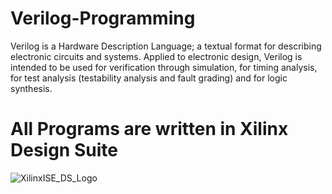 # Verilog-Programming
Verilog is a Hardware Description Language; a textual format for describing electronic circuits and systems. Applied to electronic design, Verilog is intended to be used for verification through simulation, for timing analysis, for test analysis (testability analysis and fault grading) and for logic synthesis.

# All Programs are written in Xilinx Design Suite 

  ![XilinxISE_DS_Logo](https://user-images.githubusercontent.com/55251741/103236599-4bfafb80-496b-11eb-98a9-a6bfa0a7c102.jpg)

